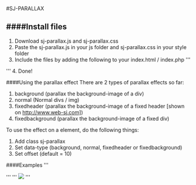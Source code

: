 #SJ-PARALLAX

####Install files
----------
1. Download sj-parallax.js and sj-parallax.css
2. Paste the sj-parallax.js in your js folder and sj-parallax.css in your style folder
3. Include the files by adding the following to your index.html / index.php
'''
<script type="text/javascript" rel="javascript" src="[path to sj-parallax.js]"></script>
<link type="text/css" rel="stylesheet" href="[path to sj-parallax.css]">
'''
4. Done!

####Using the parallax effect
There are 2 types of parallax effects so far:
1. background (parallax the background-image of a div)
2. normal (Normal divs / img)
3. fixedheader (parallax the background-image of a fixed header [shown on http://www.web-sj.com])
4. fixedbackground (parallax the background-image of a fixed div)

To use the effect on a element, do the following things:
1. Add class sj-parallax
2. Set data-type (background, normal, fixedheader or fixedbackground)
3. Set offset (default = 10)

####Examples
'''
<div class="sj-parallax" data-type="background" data-offset="50" style="background-image: url('/img/temp.png')"></div>
'''
'''
<img class="sj-parallax" data-type="normal" data-offset="20" src="/img/test.png">
'''
